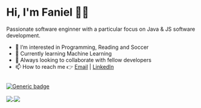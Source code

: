 # Hi, I'm Faniel 👋🏽
Passionate software enginner with a particular focus on Java & JS software development.

- 👀 I’m interested in Programming, Reading and Soccer
- 🌱 Currently learning Machine Learning
- 💞️ Always looking to collaborate with fellow developers
- 📫 How to reach me 👉 [Email](fanuelsamsom44@gmail.com) | [LinkedIn](https://www.linkedin.com/in/faniel-samsom/z0)

##
[![Generic badge](https://img.shields.io/badge/<SUBJECT>-<STATUS>-<COLOR>.svg)](https://shields.io/)

<a href="https://github.com/anuraghazra/github-readme-stats">
  <img align="center" src="https://github-readme-stats.vercel.app/api?username=FanielS&count_private=true&show_icons=true&theme=gotham" />
</a>
<a href="https://github.com/anuraghazra/github-readme-stats">
  <img align="center" src="https://github-readme-stats.vercel.app/api/top-langs/?username=FanielS&langs_count=10&layout=compact" />
</a>

<!---
[![Faniel's GitHub stats](https://github-readme-stats.vercel.app/api?username=FanielS&count_private=true&show_icons=true&theme=gotham)](https://github.com/anuraghazra/github-readme-stats)

## Top Languages

[![Top Langs](https://github-readme-stats.vercel.app/api/top-langs/?username=FanielS&langs_count=10&layout=compact)](https://github.com/anuraghazra/github-readme-stats)


[![willianrod's wakatime stats](https://github-readme-stats.vercel.app/api/wakatime?username=FanielS)](https://github.com/anuraghazra/github-readme-stats) --->
